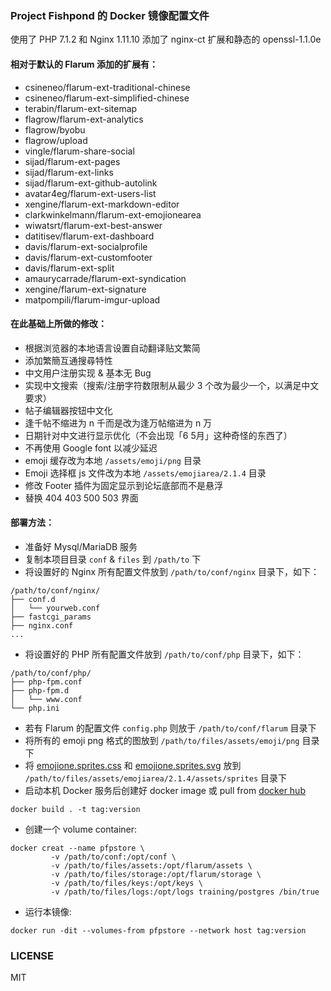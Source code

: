 ### Project Fishpond 的 Docker 镜像配置文件

使用了 PHP 7.1.2 和 Nginx 1.11.10
添加了 nginx-ct 扩展和静态的 openssl-1.1.0e

#### 相对于默认的 Flarum 添加的扩展有：

- csineneo/flarum-ext-traditional-chinese
- csineneo/flarum-ext-simplified-chinese
- terabin/flarum-ext-sitemap
- flagrow/flarum-ext-analytics
- flagrow/byobu
- flagrow/upload
- vingle/flarum-share-social
- sijad/flarum-ext-pages
- sijad/flarum-ext-links
- sijad/flarum-ext-github-autolink
- avatar4eg/flarum-ext-users-list
- xengine/flarum-ext-markdown-editor
- clarkwinkelmann/flarum-ext-emojionearea
- wiwatsrt/flarum-ext-best-answer
- datitisev/flarum-ext-dashboard
- davis/flarum-ext-socialprofile
- davis/flarum-ext-customfooter
- davis/flarum-ext-split
- amaurycarrade/flarum-ext-syndication
- xengine/flarum-ext-signature
- matpompili/flarum-imgur-upload

#### 在此基础上所做的修改：

- 根据浏览器的本地语言设置自动翻译贴文繁简
- 添加繁簡互通搜尋特性
- 中文用户注册实现 & 基本无 Bug
- 实现中文搜索（搜索/注册字符数限制从最少 3 个改为最少一个，以满足中文要求）
- 帖子编辑器按钮中文化
- 逢千帖不缩进为 n 千而是改为逢万帖缩进为 n 万
- 日期针对中文进行显示优化（不会出现「6 5月」这种奇怪的东西了）
- 不再使用 Google font 以减少延迟
- emoji 缓存改为本地 `/assets/emoji/png` 目录
- Emoji 选择框 js 文件改为本地 `/assets/emojiarea/2.1.4` 目录
- 修改 Footer 插件为固定显示到论坛底部而不是悬浮
- 替换 404 403 500 503 界面


#### 部署方法：

- 准备好 Mysql/MariaDB 服务
- 复制本项目目录 `conf` & `files` 到 `/path/to` 下
- 将设置好的 Nginx 所有配置文件放到 `/path/to/conf/nginx` 目录下，如下：
```
/path/to/conf/nginx/
├── conf.d
│   └── yourweb.conf
├── fastcgi_params
├── nginx.conf
...
```
- 将设置好的 PHP 所有配置文件放到 `/path/to/conf/php` 目录下，如下：
```
/path/to/conf/php/
├── php-fpm.conf
├── php-fpm.d
│   └── www.conf
└── php.ini
```
- 若有 Flarum 的配置文件 `config.php` 则放于 `/path/to/conf/flarum` 目录下
- 将所有的 emoji png 格式的图放到 `/path/to/files/assets/emoji/png` 目录下
- 将 [emojione.sprites.css][emojicss] 和 [emojione.sprites.svg][emojisvg] 放到 `/path/to/files/assets/emojiarea/2.1.4/assets/sprites` 目录下
- 启动本机 Docker 服务后创建好 docker image 或 pull from [docker hub][hub]
```
docker build . -t tag:version
```
- 创建一个 volume container:
```
docker creat --name pfpstore \
         -v /path/to/conf:/opt/conf \
         -v /path/to/files/assets:/opt/flarum/assets \
         -v /path/to/files/storage:/opt/flarum/storage \
         -v /path/to/files/keys:/opt/keys \
         -v /path/to/files/logs:/opt/logs training/postgres /bin/true
```
- 运行本镜像:
```
docker run -dit --volumes-from pfpstore --network host tag:version
```


### LICENSE

MIT

[emojicss]: https://cdnjs.cloudflare.com/ajax/libs/emojione/2.1.4/assets/sprites/emojione.sprites.css
[emojisvg]: https://cdnjs.cloudflare.com/ajax/libs/emojione/2.1.4/assets/sprites/emojione.sprites.svg
[hub]: https://hub.docker.com/r/bekcpear/pfp/
